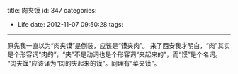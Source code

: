title: 肉夹馍
id: 347
categories:
  - Life
date: 2012-11-07 09:50:28
tags:
---

原先我一直以为“肉夹馍”是倒装，应该是“馍夹肉”。
来了西安我才明白，“肉”其实是个形容词“肉的”，“夹”不是动词也是个形容词“夹起来的”，而“馍”是个名词。
“肉夹馍”应该译为“肉的夹起来的馍”。同理有“菜夹馍”。